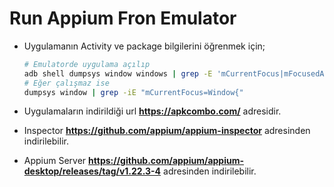 # Run Appium Fron Emulator

- Uygulamanın Activity ve package bilgilerini öğrenmek için;
  ```bash
  # Emulatorde uygulama açılıp
  adb shell dumpsys window windows | grep -E 'mCurrentFocus|mFocusedApp'
  # Eğer çalışmaz ise
  dumpsys window | grep -iE "mCurrentFocus=Window{"
  ```

- Uygulamaların indirildiği url  **https://apkcombo.com/** adresidir.
- Inspector **https://github.com/appium/appium-inspector**  adresinden indirilebilir.
- Appium Server **https://github.com/appium/appium-desktop/releases/tag/v1.22.3-4** adresinden indirilebilir.